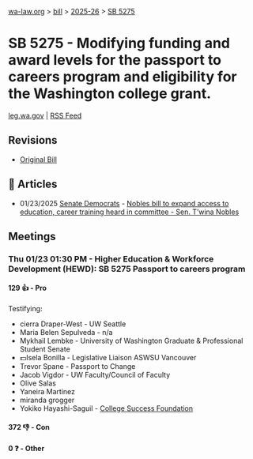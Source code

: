 [wa-law.org](/) > [bill](/bill/) > [2025-26](/bill/2025-26/) > [SB 5275](/bill/2025-26/sb/5275/)

# SB 5275 - Modifying funding and award levels for the passport to careers program and eligibility for the Washington college grant.
[leg.wa.gov](https://app.leg.wa.gov/billsummary?BillNumber=5275&Year=2025&Initiative=false) | [RSS Feed](./rss.xml)

## Revisions
* [Original Bill](1/)

## 📰 Articles
* 01/23/2025 [Senate Democrats](/org/senate_democrats/) - [Nobles bill to expand access to education, career training heard in committee - Sen. T’wina Nobles](https://senatedemocrats.wa.gov/nobles/2025/01/23/nobles-bill-to-expand-access-to-education-career-training-heard-in-committee/#:~:text=Senate%20Bill%205275)

## Meetings
### Thu 01/23 01:30 PM - Higher Education & Workforce Development (HEWD): SB 5275 Passport to careers program
#### 129 👍 - Pro
Testifying:
* cierra Draper-West - UW Seattle
* Maria Belen Sepulveda - n/a
* Mykhail Lembke - University of Washington Graduate & Professional Student Senate
* 💵Isela Bonilla - Legislative Liaison ASWSU Vancouver
* Trevor Spane - Passport to Change
* Jacob Vigdor - UW Faculty/Council of Faculty
* Olive Salas
* Yaneira Martinez
* miranda grogger
* Yokiko Hayashi-Saguil - [College Success Foundation](/org/college_success_foundation/)

#### 372 👎 - Con

#### 0 ❓ - Other
